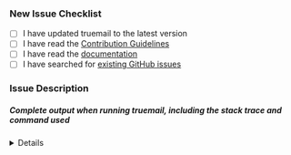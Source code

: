 <!-- Thanks for helping to make Truemail better! Before submit your issue, please make sure to check the following boxes by putting an x in the [ ] (don't: [x ], [ x], do: [x]) -->

### New Issue Checklist

- [ ] I have updated truemail to the latest version
- [ ] I have read the [Contribution Guidelines](https://github.com/rubygarage/truemail/blob/master/CONTRIBUTING.md)
- [ ] I have read the [documentation](https://truemail-rb.org/truemail-gem)
- [ ] I have searched for [existing GitHub issues](https://github.com/rubygarage/truemail/issues)

### Issue Description
<!-- Please include what's happening, expected behavior, and any relevant code samples -->

##### Complete output when running truemail, including the stack trace and command used

<details>
  <pre>[INSERT OUTPUT HERE]</pre>
</details>
